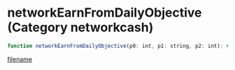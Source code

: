 # networkEarnFromDailyObjective (Category networkcash)

```js
function networkEarnFromDailyObjective(p0: int, p1: string, p2: int): void
```

[filename](networkEarnFromDailyObjective_m.md ':include')